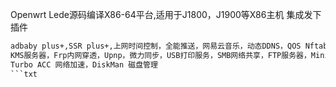 Openwrt Lede源码编译X86-64平台,适用于J1800，J1900等X86主机
集成发下插件
```txt
adbaby plus+,SSR plus+,上网时间控制，全能推送，网易云音乐，动态DDNS，QOS Nftables，网络唤醒，openVPN服务端、客户端，
KMS服务器，Frp内网穿透，Upnp，微力同步，USB打印服务，SMB网络共享，FTP服务器，MiniDLAN，SoftEther VPN 服务器，
Turbo ACC 网络加速，DiskMan 磁盘管理
```txt
